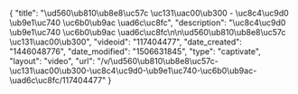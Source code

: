 {
    "title": "\ud560\ub810\ub8e8\uc57c \uc131\uac00\ub300 - \uc8c4\uc9d0 \ub9e1\uc740 \uc6b0\ub9ac \uad6c\uc8fc",
    "description": "\uc8c4\uc9d0 \ub9e1\uc740 \uc6b0\ub9ac \uad6c\uc8fc\n\n\ud560\ub810\ub8e8\uc57c \uc131\uac00\ub300",
    "videoid": "117404477",
    "date_created": "1446048776",
    "date_modified": "1506631845",
    "type": "captivate",
    "layout": "video",
    "url": "\/v\/\ud560\ub810\ub8e8\uc57c-\uc131\uac00\ub300-\uc8c4\uc9d0-\ub9e1\uc740-\uc6b0\ub9ac-\uad6c\uc8fc\/117404477"
}